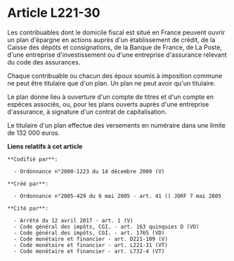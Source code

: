 # Article L221-30

Les contribuables dont le domicile fiscal est situé en France peuvent ouvrir un plan d'épargne en actions auprès d'un
établissement de crédit, de la Caisse des dépôts et consignations, de la Banque de France, de La Poste, d'une entreprise
d'investissement ou d'une entreprise d'assurance relevant du code des assurances.

Chaque contribuable ou chacun des époux soumis à imposition commune ne peut être titulaire que d'un plan. Un plan ne peut
avoir qu'un titulaire.

Le plan donne lieu à ouverture d'un compte de titres et d'un compte en espèces associés, ou, pour les plans ouverts auprès
d'une entreprise d'assurance, à signature d'un contrat de capitalisation.

Le titulaire d'un plan effectue des versements en numéraire dans une limite de 132 000 euros.

**Liens relatifs à cet article**

	**Codifié par**:

	  - Ordonnance n°2000-1223 du 14 décembre 2000 (V)

	**Créé par**:

	  - Ordonnance n°2005-429 du 6 mai 2005 - art. 41 () JORF 7 mai 2005

	**Cité par**:

	  - Arrêté du 12 avril 2017 - art. 1 (V)
	  - Code général des impôts, CGI. - art. 163 quinquies D (VD)
	  - Code général des impôts, CGI. - art. 1765 (VD)
	  - Code monétaire et financier - art. D221-109 (V)
	  - Code monétaire et financier - art. L221-31 (VT)
	  - Code monétaire et financier - art. L732-4 (VT)
